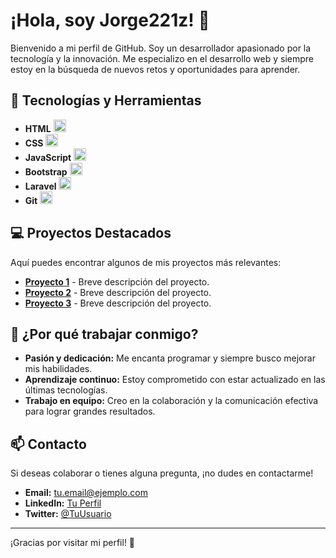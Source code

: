 # ¡Hola, soy Jorge221z! 👋

Bienvenido a mi perfil de GitHub. Soy un desarrollador apasionado por la tecnología y la innovación. Me especializo en el desarrollo web y siempre estoy en la búsqueda de nuevos retos y oportunidades para aprender.

## 🚀 Tecnologías y Herramientas

- **HTML** <img src="https://cdn.jsdelivr.net/gh/devicons/devicon/icons/html5/html5-original.svg" alt="HTML" width="20" height="20">
- **CSS** <img src="https://cdn.jsdelivr.net/gh/devicons/devicon/icons/css3/css3-original.svg" alt="CSS" width="20" height="20">
- **JavaScript** <img src="https://cdn.jsdelivr.net/gh/devicons/devicon/icons/javascript/javascript-original.svg" alt="JavaScript" width="20" height="20">
- **Bootstrap** <img src="https://cdn.jsdelivr.net/gh/devicons/devicon/icons/bootstrap/bootstrap-plain.svg" alt="Bootstrap" width="20" height="20">
- **Laravel** <img src="https://cdn.jsdelivr.net/gh/devicons/devicon/icons/laravel/laravel-plain.svg" alt="Laravel" width="20" height="20">
- **Git** <img src="https://cdn.jsdelivr.net/gh/devicons/devicon/icons/git/git-original.svg" alt="Git" width="20" height="20">

## 💻 Proyectos Destacados

Aquí puedes encontrar algunos de mis proyectos más relevantes:

- [**Proyecto 1**](#) - Breve descripción del proyecto.
- [**Proyecto 2**](#) - Breve descripción del proyecto.
- [**Proyecto 3**](#) - Breve descripción del proyecto.

## 🤝 ¿Por qué trabajar conmigo?

- **Pasión y dedicación:** Me encanta programar y siempre busco mejorar mis habilidades.
- **Aprendizaje continuo:** Estoy comprometido con estar actualizado en las últimas tecnologías.
- **Trabajo en equipo:** Creo en la colaboración y la comunicación efectiva para lograr grandes resultados.

## 📫 Contacto

Si deseas colaborar o tienes alguna pregunta, ¡no dudes en contactarme!

- **Email:** [tu.email@ejemplo.com](mailto:tu.email@ejemplo.com)
- **LinkedIn:** [Tu Perfil](#)
- **Twitter:** [@TuUsuario](#)

---

¡Gracias por visitar mi perfil! 🎉
